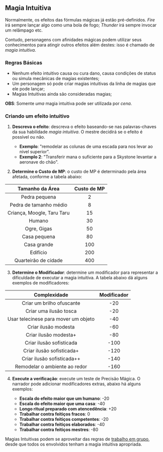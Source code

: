 ## Magia Intuitiva

Normalmente, os efeitos das fórmulas mágicas já estão pré-definidos. *Fire* irá sempre lançar algo como uma bola de fogo; *Thunder* irá sempre invocar um relâmpago etc. 

Contudo, personagens com afinidades mágicas podem utilizar seus conhecimentos para atingir outros efeitos além destes: isso é chamado de *magia intuitiva*. 

### Regras Básicas

* Nenhum efeito intuitivo causa ou cura dano, causa condições de status ou simula mecânicas de magias existentes;
* Um personagem só pode criar magias intuitivas da linha de magias que ele pode lançar;
* Magias Intuitivas ainda são consideradas magias;

**OBS**: Somente *uma* magia intuitiva pode ser utilizada por *cena*.

### Criando um efeito intuitivo

1. **Descreva o efeito**: descreva o efeito baseando-se nas palavras-chaves da sua habilidade *magia intuitiva*. O mestre decidirá se o efeito é possível ou não.

    * **Exemplo**: "remodelar as colunas de uma escada para nos levar ao nível superior".
    * **Exemplo 2**: "Transferir mana o suficiente para a Skystone levantar a aeronave do chão".

2. **Determine o Custo de MP**: o custo de MP é determinado pela área afetada, conforme a tabela abaixo:

| Tamanho da Área            | Custo de MP |
|:--------------------------:|:-----------:|
| Pedra pequena              | 2           |
| Pedra de tamanho médio     | 8           |
| Criança, Moogle, Taru Taru | 15          |
| Humano                     | 30          |
| Ogre, Gigas                | 50          |
| Casa pequena               | 80          |
| Casa grande                | 100         |
| Edifício                   | 200         |
| Quarteirão de cidade       | 400         |

3. **Determine o Modificador**: determine um modificador para representar a dificuldade de executar a magia intuitiva. A tabela abaixo dá alguns exemplos de modificadores:

| Complexidade                         | Modificador |
|:------------------------------------:|:-----------:|
| Criar um brilho ofuscante            | -20         |
| Criar uma ilusão tosca               | -20         |
| Usar telecinese para mover um objeto | -40         |
| Criar ilusão modesta                 | -60         |
| Criar ilusão modesta+                | -80         |
| Criar ilusão sofisticada             | -100        |
| Criar ilusão sofisticada+            | -120        |
| Criar ilusão sofisticada++           | -140        |
| Remodelar o ambiente ao redor        | -160        |

4. **Execute a verificação**: execute um teste de Precisão Mágica. O narrador pode adicionar modificadores extras, abaixo há alguns exemplos:

    * **Escala do efeito maior que um humano**: -20
    * **Escala do efeito maior que uma casa**: -40
    * **Longo ritual preparado com atencedência**: +20
    * **Trabalhar contra feitiços fracos**: 0
    * **Trabalhar contra feitiços competentes**: -20
    * **Trabalhar contra feitiços elaborados**: -40
    * **Trabalhar contra feitiços mestres**: -80

Magias Intuitivas podem se aproveitar das regras de [trabalho em grupo](https://github.com/felipevfa/FFRPG2/blob/master/Sistema/Perícias%20Técnicas/Regras%20Gerais.md#trabalho-em-grupo), desde que todos os envolvidos tenham a magia intuitiva apropriada.